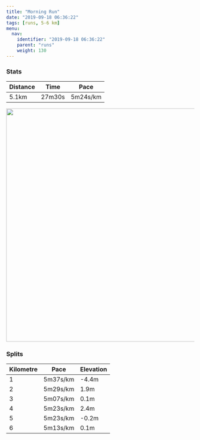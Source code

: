 ```yaml
---
title: "Morning Run"
date: "2019-09-18 06:36:22"
tags: [runs, 5-6 km]
menu:
  nav:
    identifier: "2019-09-18 06:36:22"
    parent: "runs"
    weight: 130
---
```


### Stats

| Distance | Time | Pace |
|----------|------|------|
|5.1km|27m30s|5m24s/km|

<img src='https://maps.googleapis.com/maps/api/staticmap?maptype=terrain&path=enc:iqjeIpyyLTp@Xl@Rt@Pb@Xf@d@f@bAv@\^XTHLJBb@GnAFTD\PNL^l@P\p@zBb@bALT\^~@vAz@`A\r@RZZnAVr@h@hAX~@h@bCt@`CBVPf@BRRv@RhATbBB\VlA@XXlAVfDNfAFl@Pl@Nn@Fr@?f@Hz@`@lBLhANbATfAHx@?NEDKDGAIe@GsAF@PnAHt@Bb@?f@ObAL~@Br@@d@GVCf@@rANzBBp@ItIBdCOtACz@AnBIX]d@WhBa@zCAZBj@AVBCPoAN]LOJ]VsAJWPSL_@Bs@?iAH[LcAT}@KgAa@}BMaA@s@IeBJkCCqACeEFaA?a@EgAK_@EeB]uECm@Kk@M_AMcAAc@OaBYsBGOEE]AMGQWQa@a@uAe@y@c@aA]i@Sg@AQBiACIAYKw@Au@UeBKiBSqAqC_IyAcD_@o@_@e@YUg@Ww@MiB}@SSi@aAGEG@k@`@E?KEw@iBQk@_BgD]cAa@gB{@kC&key=AIzaSyAfqMeaZ1CCJFGP5cWud__oZnT_Pybg-1M&size=800x800&scale=2&markers=color:yellow|label:S|53.47109,-2.26729&markers=color:green|label:F|53.471229999999984,-2.2675300000000016' width='625' />

### Splits

| Kilometre | Pace | Elevation |
|------|------|-----------|
|1|5m37s/km|-4.4m|
|2|5m29s/km|1.9m|
|3|5m07s/km|0.1m|
|4|5m23s/km|2.4m|
|5|5m23s/km|-0.2m|
|6|5m13s/km|0.1m|
